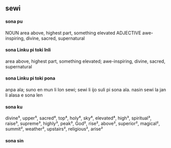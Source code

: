 ## sewi

#### sona pu

NOUN area above, highest part, something elevated
ADJECTIVE awe-inspiring, divine, sacred, supernatural

#### sona Linku pi toki Inli

area above, highest part, something elevated; awe-inspiring, divine, sacred, supernatural

#### sona Linku pi toki pona

anpa ala; suno en mun li lon sewi; sewi li ijo suli pi sona ala. nasin sewi la jan li alasa e sona len

#### sona ku

divine⁵, upper⁵, sacred⁴, top⁴, holy⁴, sky⁴, elevated⁴, high³, spiritual³, raise³, supreme³, highly³, peak³, God², rise², above², superior², magical², summit², weather², upstairs², religious², arise²

#### sona sin

